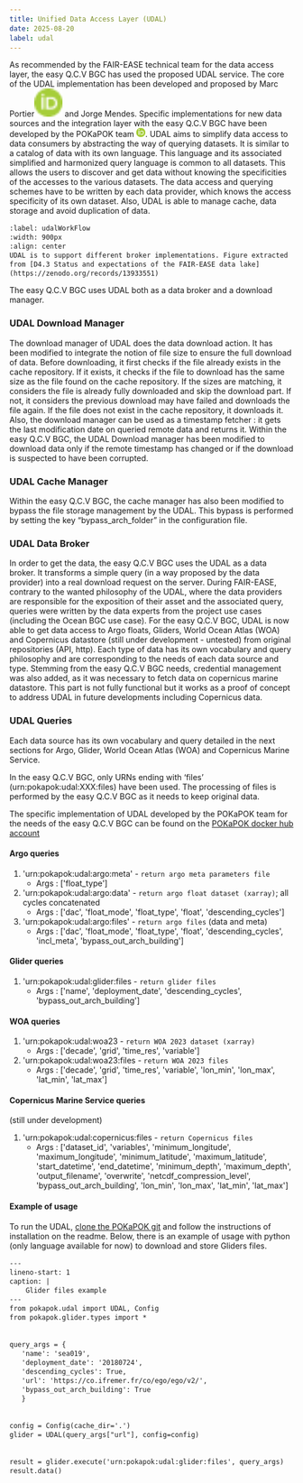 ```yaml
---
title: Unified Data Access Layer (UDAL)
date: 2025-08-20
label: udal
---
```


As recommended by the FAIR-EASE technical team for the data access layer, the easy Q.C.V BGC has used the proposed UDAL service. The core of the UDAL implementation has been developed and proposed by Marc Portier[<img src="../../embedded-ressources/logo/ORCID-iD_icon_16x16.png" alt="orcidl" width="50px">](https://orcid.org/0000-0002-9648-6484) and Jorge Mendes. Specific implementations for new data sources and the integration layer with the easy Q.C.V BGC have been developed by the POKaPOK team ![alt text](image.png). 
UDAL aims to simplify data access to data consumers by abstracting the way of querying datasets. It is similar to a catalog of data with its own language. This language and its associated simplified and harmonized query language is common to all datasets. This allows the users to discover and get data without knowing the specificities of the accesses to the various datasets. The data access and querying schemes have to be written by each data provider, which knows the access specificity of its own dataset. Also, UDAL is able to manage cache, data storage and avoid duplication of data. 

```{figure}  ../../embedded-ressources/figures/S122_udalWF.png
:label: udalWorkFlow
:width: 900px
:align: center
UDAL is to support different broker implementations. Figure extracted from [D4.3 Status and expectations of the FAIR-EASE data lake](https://zenodo.org/records/13933551)
```

The easy Q.C.V BGC uses UDAL both as a data broker and a download manager.


### UDAL Download Manager 
The download manager of UDAL does the data download action. It has been modified to integrate the notion of file size to ensure the full download of data. Before downloading, it first checks if the file already exists in the cache repository. If it exists, it checks if the file to download has the same size as the file found on the cache repository. If the sizes are matching, it considers the file is already fully downloaded and skip the download part. If not, it considers the previous download may have failed and downloads the file again. If the file does not exist in the cache repository, it downloads it. 
Also, the download manager can be used as a timestamp fetcher : it gets the last modification date on queried remote data and returns it.
Within the easy Q.C.V BGC, the UDAL Download manager has been modified to download data only if the remote timestamp has changed or if the download is suspected to have been corrupted.


### UDAL Cache Manager
Within the easy Q.C.V BGC, the cache manager has also been modified to bypass the file storage management by the UDAL. This bypass is performed by setting the key “bypass_arch_folder” in the configuration file. 


### UDAL Data Broker
In order to get the data, the easy Q.C.V BGC uses the UDAL as a data broker. It transforms a simple query (in a way proposed by the data provider) into a real download request on the server. 
During FAIR-EASE, contrary to the wanted philosophy of the UDAL, where the data providers are responsible for the exposition of their asset and the associated query, queries were written by the data experts from the project use cases (including the Ocean BGC use case). 
For the easy Q.C.V BGC, UDAL is now able to get data access to Argo floats, Gliders, World Ocean Atlas (WOA) and Copernicus datastore (still under development - untested) from original repositories (API, http). Each type of data has its own vocabulary and query philosophy and are corresponding to the needs of each data source and type.
Stemming from the easy Q.C.V BGC needs, credential management was also added, as it was necessary to fetch data on copernicus marine datastore. This part is not fully functional but it works as a proof of concept to address UDAL in future developments including Copernicus data. 

### UDAL Queries
Each data source has its own vocabulary and query detailed in the next sections for Argo, Glider, World Ocean Atlas (WOA) and Copernicus Marine Service.

In the easy Q.C.V BGC, only URNs ending with ‘files’ (urn:pokapok:udal:XXX:files) have been used. The processing of files is performed by the easy Q.C.V BGC as it needs to keep original data.
 
The specific implementation of UDAL developed by the POKaPOK team for the needs of the easy Q.C.V BGC can be found  on the [POKaPOK docker hub account](https://gitlab.com/pokapok-projects/easy-qcv-bgc/libraries/py-udal-pokapok)


#### Argo queries
1. 'urn:pokapok:udal:argo:meta' - `return argo meta parameters file`
    - Args : ['float_type']
2. 'urn:pokapok:udal:argo:data' - `return argo float dataset (xarray)`; all cycles concatenated
    - Args : ['dac', 'float_mode', 'float_type', 'float', 'descending_cycles']
3. 'urn:pokapok:udal:argo:files' - `return argo files` (data and meta)
    - Args : ['dac', 'float_mode', 'float_type', 'float', 'descending_cycles', 'incl_meta', 'bypass_out_arch_building']


#### Glider queries
1. 'urn:pokapok:udal:glider:files - `return glider files` 
    - Args : ['name', 'deployment_date', 'descending_cycles', 'bypass_out_arch_building']


#### WOA queries
1. 'urn:pokapok:udal:woa23 - `return WOA 2023 dataset (xarray)` 
    - Args : ['decade', 'grid', 'time_res', 'variable']
2. 'urn:pokapok:udal:woa23:files - `return WOA 2023 files` 
    - Args : ['decade', 'grid', 'time_res', 'variable', 'lon_min', 'lon_max', 'lat_min', 'lat_max']


#### Copernicus Marine Service queries
(still under development)
1. 'urn:pokapok:udal:copernicus:files - `return Copernicus files` 
    - Args : ['dataset_id', 'variables', 'minimum_longitude', 'maximum_longitude', 'minimum_latitude', 'maximum_latitude',  'start_datetime', 'end_datetime', 'minimum_depth', 'maximum_depth', 'output_filename', 'overwrite', 'netcdf_compression_level', 'bypass_out_arch_building', 'lon_min', 'lon_max', 'lat_min', 'lat_max']

#### Example of usage
To run the UDAL, [clone the POKaPOK git](https://gitlab.com/pokapok-projects/easy-qcv-bgc/libraries/py-udal-pokapok) and follow the instructions of installation on the readme. Below, there is an example of usage with python (only language available for now) to download and store Gliders files.

```{code-block} python
---
lineno-start: 1
caption: |
    Glider files example
---
from pokapok.udal import UDAL, Config
from pokapok.glider.types import *


query_args = {
   'name': 'sea019',
   'deployment_date': '20180724',
   'descending_cycles': True,
   'url': 'https://co.ifremer.fr/co/ego/ego/v2/',
   'bypass_out_arch_building': True
   }


config = Config(cache_dir='.')
glider = UDAL(query_args["url"], config=config)


result = glider.execute('urn:pokapok:udal:glider:files', query_args)
result.data()
```